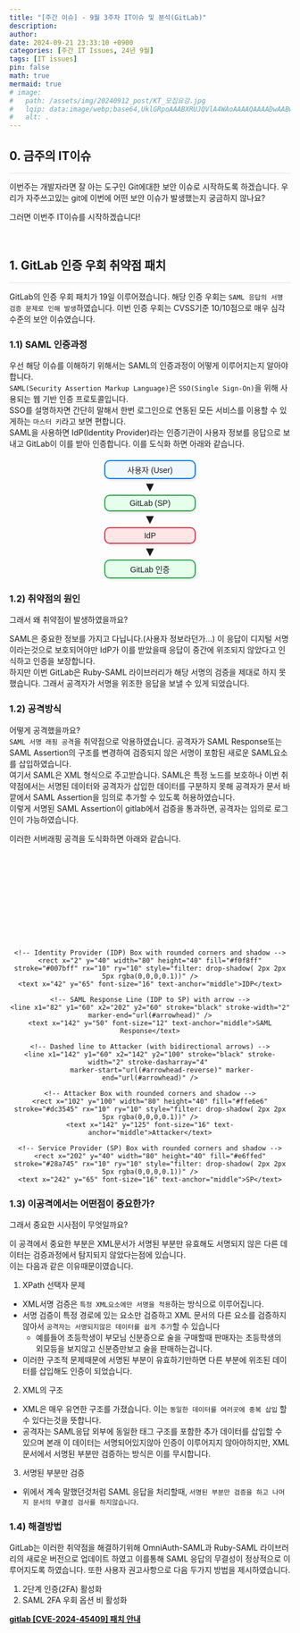 ```yaml
---
title: "[주간 이슈] - 9월 3주차 IT이슈 및 분석(GitLab)"
description: 
author:
date: 2024-09-21 23:33:10 +0900
categories: [주간 IT Issues, 24년 9월]
tags: [IT issues]
pin: false
math: true
mermaid: true
# image:
#   path: /assets/img/20240912_post/KT_모집요강.jpg
#   lqip: data:image/webp;base64,UklGRpoAAABXRUJQVlA4WAoAAAAQAAAADwAABwAAQUxQSDIAAAARL0AmbZurmr57yyIiqE8oiG0bejIYEQTgqiDA9vqnsUSI6H+oAERp2HZ65qP/VIAWAFZQOCBCAAAA8AEAnQEqEAAIAAVAfCWkAALp8sF8rgRgAP7o9FDvMCkMde9PK7euH5M1m6VWoDXf2FkP3BqV0ZYbO6NA/VFIAAAA
#   alt: .
---
```


## **0. 금주의 IT이슈**
<hr style="height: 0.5px; background-color: rgba(0, 0, 0, .1); border: none;" /> 

이번주는 개발자라면 잘 아는 도구인 Git에대한 보안 이슈로 시작하도록 하겠습니다.
우리가 자주쓰고있는 git에 이번에 어떤 보안 이슈가 발생했는지 궁금하지 않나요?

그러면 이번주 IT이슈를 시작하겠습니다!

<br/>

## **1. GitLab 인증 우회 취약점 패치**
<hr style="height: 0.5px; background-color: rgba(0, 0, 0, .1); border: none;" /> 

GitLab의 인증 우회 패치가 19일 이루어졌습니다.
해당 인증 우회는 `SAML 응답의 서명 검증 문제로 인해 발생`하였습니다. 이번 인증 우회는 CVSS기준 10/10점으로 매우 심각 수준의 보안 이슈였습니다.  

### 1.1) SAML 인증과정  
우선 해당 이슈를 이해하기 위해서는 SAML의 인증과정이 어떻게 이루어지는지 알아야합니다.  
`SAML(Security Assertion Markup Language)`은 `SSO(Single Sign-On)`을 위해 사용되는 웹 기반 인증 프로토콜입니다.  
SSO를 설명하자면 간단히 말해서 한번 로그인으로 연동된 모든 서비스를 이용할 수 있게하는 `마스터 키`라고 보면 편합니다.  
SAML을 사용하면 IdP(Identity Provider)라는 인증기관이 사용자 정보를 응답으로 보내고 GitLab이 이를 받아 인증합니다. 
이를 도식화 하면 아래와 같습니다.

<div style="text-align: center; font-family: Arial, sans-serif; margin-top: 20px;">
  <!-- 사용자 -->
  <div style="border: 2px solid #007bff; border-radius: 10px; padding: 5px; margin: 0; width: 150px; display: inline-block; box-shadow: 2px 2px 5px rgba(0,0,0,0.1); background-color: #f0f8ff;">
    사용자 (User)
  </div>
  <!-- 화살표 -->
  <div style="margin: 0; font-size: 24px;">
    ▼
  </div>
  <!-- GitLab (SP) -->
  <div style="border: 2px solid #28a745; border-radius: 10px; padding: 5px; margin: 0; width: 150px; display: inline-block; box-shadow: 2px 2px 5px rgba(0,0,0,0.1); background-color: #e6ffed;">
    GitLab (SP)
  </div>
  <!-- 화살표 -->
  <div style="margin: 0; font-size: 24px;">
    ▼
  </div>
  <!-- Identity Provider (IdP) -->
  <div style="border: 2px solid #dc3545; border-radius: 10px; padding: 5px; margin: 0; width: 150px; display: inline-block; box-shadow: 2px 2px 5px rgba(0,0,0,0.1); background-color: #ffe6e6;">
    IdP
  </div>
  <!-- 화살표 -->
  <div style="margin: 0; font-size: 24px;">
    ▼
  </div>
  <!-- GitLab 인증 완료 -->
  <div style="border: 2px solid #28a745; border-radius: 10px; padding: 5px; margin: 0; width: 150px; display: inline-block; box-shadow: 2px 2px 5px rgba(0,0,0,0.1); background-color: #e6ffed;">
    GitLab 인증
  </div>
</div>

### 1.2) 취약점의 원인

그래서 왜 취약점이 발생하였을까요?  

SAML은 중요한 정보를 가지고 다닙니다.(사용자 정보라던가...) 이 응답이 디지털 서명이라는것으로 보호되어야만 IdP가 이를 받았을때 응답이 중간에 위조되지 않았다고 인식하고 인증을 보장합니다.  
하지만 이번 GitLab은 Ruby-SAML 라이브러리가 해당 서명의 검증을 제대로 하지 못했습니다. 그래서 공격자가 서명을 위조한 응답을 보낼 수 있게 되었습니다.  

### 1.2) 공격방식

어떻게 공격했을까요?  
`SAML 서명 래핑 공격`을 취약점으로 악용하였습니다. 공격자가 SAML Response또는 SAML Assertion의 구조를 변경하여 검증되지 않은 서명이 포함된 새로운 SAML요소를 삽입하였습니다.  
여기서 SAML은 XML 형식으로 주고받습니다. SAML은 특정 노드를 보호하나 이번 취약점에서는 서명된 데이터와 공격자가 삽입한 데이터를 구분하지 못해 공격자가 문서 바깥에서 SAML Assertion을 임의로 추가할 수 있도록 허용하였습니다.  
이렇게 서명된 SAML Assertion이 gitlab에서 검증을 통과하면, 공격자는 임의로 로그인이 가능하였습니다.  

이러한 서버래핑 공격을 도식화하면 아래와 같습니다.

<div style="text-align: center;">
  <svg width="300" height="160" xmlns="http://www.w3.org/2000/svg">
    <!-- Define the arrow marker -->
    <defs>
      <!-- Arrow for end marker -->
      <marker id="arrowhead" markerWidth="5" markerHeight="3.5" 
              refX="5" refY="1.75" orient="auto" fill="#000">
        <polygon points="0 0, 5 1.75, 0 3.5" />
      </marker>
      <!-- Arrow for start marker (reversed for upward direction) -->
      <marker id="arrowhead-reverse" markerWidth="5" markerHeight="3.5" 
              refX="5" refY="1.75" orient="auto-start-reverse" fill="#000">
        <polygon points="0 0, 5 1.75, 0 3.5" />
      </marker>
    </defs>

    <!-- Identity Provider (IDP) Box with rounded corners and shadow -->
    <rect x="2" y="40" width="80" height="40" fill="#f0f8ff" stroke="#007bff" rx="10" ry="10" style="filter: drop-shadow( 2px 2px 5px rgba(0,0,0,0.1))" />
    <text x="42" y="65" font-size="16" text-anchor="middle">IDP</text>

    <!-- SAML Response Line (IDP to SP) with arrow -->
    <line x1="82" y1="60" x2="202" y2="60" stroke="black" stroke-width="2" marker-end="url(#arrowhead)" />
    <text x="142" y="50" font-size="12" text-anchor="middle">SAML Response</text>

    <!-- Dashed line to Attacker (with bidirectional arrows) -->
    <line x1="142" y1="60" x2="142" y2="100" stroke="black" stroke-width="2" stroke-dasharray="4" 
          marker-start="url(#arrowhead-reverse)" marker-end="url(#arrowhead)" />

    <!-- Attacker Box with rounded corners and shadow -->
    <rect x="102" y="100" width="80" height="40" fill="#ffe6e6" stroke="#dc3545" rx="10" ry="10" style="filter: drop-shadow( 2px 2px 5px rgba(0,0,0,0.1))" />
    <text x="142" y="125" font-size="16" text-anchor="middle">Attacker</text>

    <!-- Service Provider (SP) Box with rounded corners and shadow -->
    <rect x="202" y="40" width="80" height="40" fill="#e6ffed" stroke="#28a745" rx="10" ry="10" style="filter: drop-shadow( 2px 2px 5px rgba(0,0,0,0.1))" />
    <text x="242" y="65" font-size="16" text-anchor="middle">SP</text>
  </svg>
</div>


### 1.3) 이공격에서는 어떤점이 중요한가?

그래서 중요한 시사점이 무엇일까요?

이 공격에서 중요한 부분은 XML문서가 서명된 부분만 유효해도 서명되지 않은 다른 데이터는 검증과정에서 탐지되지 않았다는점에 있습니다.  
이는 다음과 같은 이유때문이였습니다.  
1. XPath 선택자 문제
- XML서명 검증은 `특정 XML요소에만 서명을 적용`하는 방식으로 이루어집니다.
- 서명 검증이 특정 경로에 있는 요소만 검증하고 XML 문서의 다른 요소를 검증하지 않아서 `공격자는 서명되지않은 데이터를 쉽게 추가`할 수 있습니다
  - 예를들어 초등학생이 부모님 신분증으로 술을 구매할때 판매자는 초등학생의 외모등을 보지않고 신분증만보고 술을 판매하는겁니다.
- 이러한 구조적 문제때문에 서명된 부분이 유효하기만하면 다른 부분에 위조된 데이터를 삽입해도 인증이 되었습니다.

2. XML의 구조
- XML은 매우 유연한 구조를 가졌습니다. 이는 `동일한 데이터를 여러곳에 중복 삽입` 할 수 있다는것을 뜻합니다.
- 공격자는 SAML응답 외부에 동일한 태그 구조를 포함한 추가 데이터를 삽입할 수 있으며 본래 이 데이터는 서명되어있지않아 인증이 이루어지지 않아야하지만, XML문서에서 서명된 부분만 검증하는 방식은 이를 무시합니다.

3. 서명된 부분만 검증
- 위에서 계속 말했던것처럼 SAML 응답을 처리할때, `서명된 부분만 검증을 하고 나머지 문서의 무결성 검사를 하지않습니다`.

### 1.4) 해결방법

GitLab는 이러한 취약점을 해결하기위해 OmniAuth-SAML과 Ruby-SAML 라이브러리의 새로운 버전으로 업데이트 하였고 이를통해 SAML 응답의 무결성이 정상적으로 이루어지도록 하였습니다.
또한 사용자 권고사항으로 다음 두가지 방법을 제시하였습니다.
1. 2단계 인증(2FA) 활성화
2. SAML 2FA 우회 옵션 비 활성화

[**gitlab [CVE-2024-45409] 패치 안내**](https://advisories.gitlab.com/pkg/gem/ruby-saml/CVE-2024-45409/) 